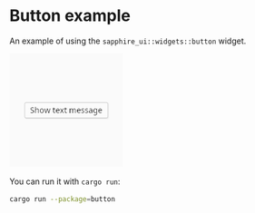 # Button example

An example of using the `sapphire_ui::widgets::button` widget.

![](demo.png)

You can run it with `cargo run`:

```bash
cargo run --package=button
```
